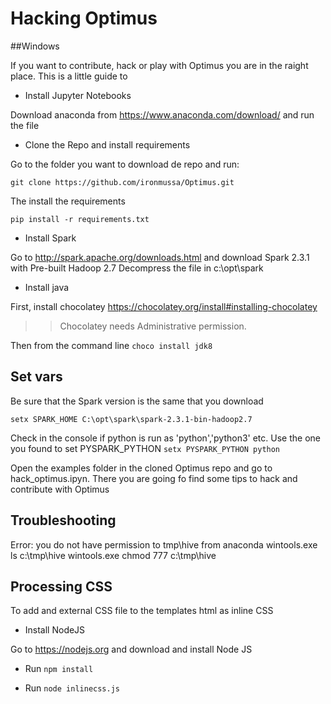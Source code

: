 # Hacking Optimus

##Windows

If you want to contribute, hack or play with Optimus you are in the raight place. This is a little guide to

- Install Jupyter Notebooks

Download anaconda from https://www.anaconda.com/download/ and run the file

- Clone the Repo and install requirements

Go to the folder you want to download de repo and run:

`git clone https://github.com/ironmussa/Optimus.git`

The install the requirements

`pip install -r requirements.txt`

- Install Spark

Go to http://spark.apache.org/downloads.html and download Spark 2.3.1 with Pre-built Hadoop 2.7
Decompress the file in c:\opt\spark

- Install java

First, install chocolatey https://chocolatey.org/install#installing-chocolatey

> > Chocolatey needs Administrative permission.

Then from the command line
`choco install jdk8`

## Set vars

Be sure that the Spark version is the same that you download

`setx SPARK_HOME C:\opt\spark\spark-2.3.1-bin-hadoop2.7`

Check in the console if python is run as 'python','python3' etc. Use the one you found to set PYSPARK_PYTHON
`setx PYSPARK_PYTHON python`

Open the examples folder in the cloned Optimus repo and go to hack_optimus.ipyn. There you are going fo find some tips
to hack and contribute with Optimus

## Troubleshooting

Error: you do not have permission to tmp\hive
from anaconda
wintools.exe ls c:\tmp\hive
wintools.exe chmod 777 c:\tmp\hive

## Processing CSS

To add and external CSS file to the templates html as inline CSS

- Install NodeJS

Go to https://nodejs.org and download and install Node JS

- Run `npm install`

- Run `node inlinecss.js`
